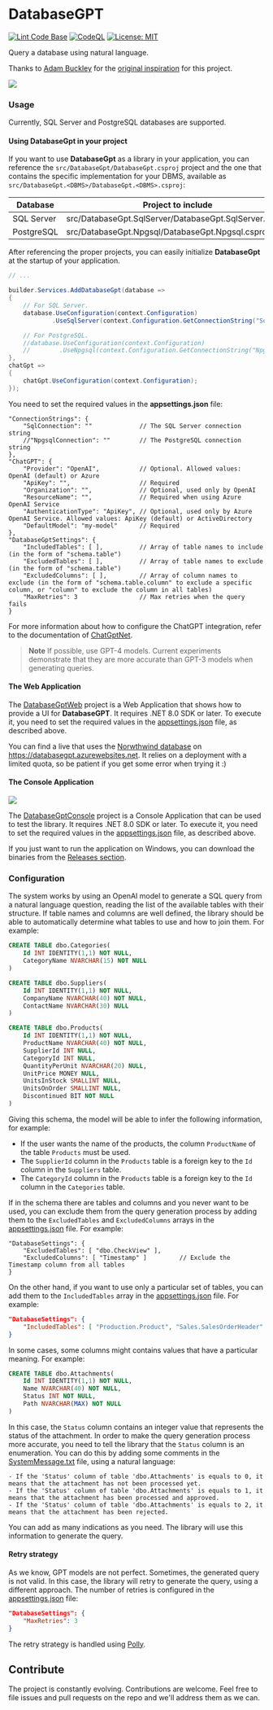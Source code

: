 # DatabaseGPT

[![Lint Code Base](https://github.com/marcominerva/DatabaseGPT/actions/workflows/linter.yml/badge.svg)](https://github.com/marcominerva/DatabaseGPT/actions/workflows/linter.yml)
[![CodeQL](https://github.com/marcominerva/DatabaseGPT/actions/workflows/codeql.yml/badge.svg)](https://github.com/marcominerva/DatabaseGPT/actions/workflows/codeql.yml)
[![License: MIT](https://img.shields.io/badge/License-MIT-yellow.svg)](https://github.com/marcominerva/TinyHelpers/blob/master/LICENSE)

Query a database using natural language.

Thanks to [Adam Buckley](https://github.com/happyadam73/tsql-chatgpt) for the [original inspiration](https://www.linkedin.com/pulse/query-your-data-azure-sql-using-natural-language-chatgpt-adam-buckley/) for this project.

![](https://raw.githubusercontent.com/marcominerva/DatabaseGPT/master/assets/DatabaseGptWeb.gif)

### Usage

Currently, SQL Server and PostgreSQL databases are supported.

#### Using DatabaseGpt in your project

If you want to use **DatabaseGpt** as a library in your application, you can reference the `src/DatabaseGpt/DatabaseGpt.csproj` project and the one that contains the specific implementation for your DBMS, available as `src/DatabaseGpt.<DBMS>/DatabaseGpt.<DBMS>.csproj`:

Database|Project to include
-|-
SQL Server|src/DatabaseGpt.SqlServer/DatabaseGpt.SqlServer.csproj
PostgreSQL|src/DatabaseGpt.Npgsql/DatabaseGpt.Npgsql.csproj

After referencing the proper projects, you can easily initialize **DatabaseGpt** at the startup of your application.

```csharp
// ...

builder.Services.AddDatabaseGpt(database =>
{
    // For SQL Server.
    database.UseConfiguration(context.Configuration)
            .UseSqlServer(context.Configuration.GetConnectionString("SqlConnection"));

    // For PostgreSQL.
    //database.UseConfiguration(context.Configuration)
    //        .UseNpgsql(context.Configuration.GetConnectionString("NpgsqlConnection"));
},
chatGpt =>
{
    chatGpt.UseConfiguration(context.Configuration);
});
```

You need to set the required values in the **appsettings.json** file:

```
"ConnectionStrings": {
    "SqlConnection": ""             // The SQL Server connection string    
    //"NpgsqlConnection": ""        // The PostgreSQL connection string
},
"ChatGPT": {
    "Provider": "OpenAI",           // Optional. Allowed values: OpenAI (default) or Azure
    "ApiKey": "",                   // Required
    "Organization": "",             // Optional, used only by OpenAI
    "ResourceName": "",             // Required when using Azure OpenAI Service
    "AuthenticationType": "ApiKey", // Optional, used only by Azure OpenAI Service. Allowed values: ApiKey (default) or ActiveDirectory
    "DefaultModel": "my-model"      // Required  
},
"DatabaseGptSettings": {
    "IncludedTables": [ ],          // Array of table names to include (in the form of "schema.table")
    "ExcludedTables": [ ],          // Array of table names to exclude (in the form of "schema.table")
    "ExcludedColumns": [ ],         // Array of column names to exclude (in the form of "schema.table.column" to exclude a specific column, or "column" to exclude the column in all tables)
    "MaxRetries": 3                 // Max retries when the query fails
}
```

For more information about how to configure the ChatGPT integration, refer to the documentation of [ChatGptNet](https://github.com/marcominerva/ChatGptNet).

> **Note**
If possible, use GPT-4 models. Current experiments demonstrate that they are more accurate than GPT-3 models when generating queries.

#### The Web Application

The [DatabaseGptWeb](https://github.com/marcominerva/DatabaseGPT/tree/master/samples/DatabaseGpt.Web) project is a Web Application that shows how to provide a UI for **DatabaseGPT**. It requires .NET 8.0 SDK or later. To execute it, you need to set the required values in the [appsettings.json](https://github.com/marcominerva/DatabaseGPT/blob/master/samples/DatabaseGpt.Web/appsettings.json) file, as described above.

You can find a live that uses the [Norwthwind database](https://learn.microsoft.com/dotnet/framework/data/adonet/sql/linq/downloading-sample-databases) on https://databasegpt.azurewebsites.net. It relies on a deployment with a limited quota, so be patient if you get some error when trying it :)

#### The Console Application

![](https://raw.githubusercontent.com/marcominerva/DatabaseGPT/master/assets/DatabaseGptConsole.gif)

The [DatabaseGptConsole](https://github.com/marcominerva/DatabaseGPT/tree/master/samples/DatabaseGptConsole) project is a Console Application that can be used to test the library. It requires .NET 8.0 SDK or later. To execute it, you need to set the required values in the [appsettings.json](https://github.com/marcominerva/DatabaseGPT/blob/master/samples/DatabaseGptConsole/appsettings.json) file, as described above.

If you just want to run the application on Windows, you can download the binaries from the [Releases section](https://github.com/marcominerva/DatabaseGPT/releases).

### Configuration

The system works by using an OpenAI model to generate a SQL query from a natural language question, reading the list of the available tables with their structure. If table names and columns are well defined, the library should be able to automatically determine what tables to use and how to join them. For example:

```sql
CREATE TABLE dbo.Categories(
	Id INT IDENTITY(1,1) NOT NULL,
	CategoryName NVARCHAR(15) NOT NULL
)

CREATE TABLE dbo.Suppliers(
	Id INT IDENTITY(1,1) NOT NULL,
	CompanyName NVARCHAR(40) NOT NULL,
	ContactName NVARCHAR(30) NULL
)

CREATE TABLE dbo.Products(
	Id INT IDENTITY(1,1) NOT NULL,
	ProductName NVARCHAR(40) NOT NULL,
	SupplierId INT NULL,
	CategoryId INT NULL,
	QuantityPerUnit NVARCHAR(20) NULL,
	UnitPrice MONEY NULL,
	UnitsInStock SMALLINT NULL,
	UnitsOnOrder SMALLINT NULL,
	Discontinued BIT NOT NULL
)
```

Giving this schema, the model will be able to infer the following information, for example:

- If the user wants the name of the products, the column `ProductName` of the table `Products` must be used.
- The `SupplierId` column in the `Products` table is a foreign key to the `Id` column in the `Suppliers` table.
- The `CategoryId` column in the `Products` table is a foreign key to the `Id` column in the `Categories` table.

If in the schema there are tables and columns and you never want to be used, you can exclude them from the query generation process by adding them to the `ExcludedTables` and `ExcludedColumns` arrays in the [appsettings.json](https://github.com/marcominerva/DatabaseGPT/blob/master/src/DatabaseGptConsole/appsettings.json#L17-L18) file. For example:

```
"DatabaseSettings": {
    "ExcludedTables": [ "dbo.CheckView" ],       
    "ExcludedColumns": [ "Timestamp" ]         // Exclude the Timestamp column from all tables
}
```

On the other hand, if you want to use only a particular set of tables, you can add them to the `IncludedTables` array in the [appsettings.json](https://github.com/marcominerva/DatabaseGPT/blob/master/src/DatabaseGptConsole/appsettings.json#L16) file. For example:

```json
"DatabaseSettings": {
    "IncludedTables": [ "Production.Product", "Sales.SalesOrderHeader" "Sales.SalesOrderDetail" ]
}
```

In some cases, some columns might contains values that have a particular meaning. For example:

```sql
CREATE TABLE dbo.Attachments(
	Id INT IDENTITY(1,1) NOT NULL,
	Name NVARCHAR(40) NOT NULL,
	Status INT NOT NULL,
	Path NVARCHAR(MAX) NOT NULL
)
```

In this case, the `Status` column contains an integer value that represents the status of the attachment. In order to make the query generation process more accurate, you need to tell the library that the `Status` column is an enumeration. You can do this by adding some comments in the [SystemMessage.txt](https://github.com/marcominerva/DatabaseGPT/blob/master/src/DatabaseGptConsole/SystemMessage.txt) file, using a natural language:

```
- If the 'Status' column of table 'dbo.Attachments' is equals to 0, it means that the attachment has not been processed yet.
- If the 'Status' column of table 'dbo.Attachments' is equals to 1, it means that the attachment has been processed and approved.
- If the 'Status' column of table 'dbo.Attachments' is equals to 2, it means that the attachment has been rejected.
```

You can add as many indications as you need. The library will use this information to generate the query.

#### Retry strategy

As we know, GPT models are not perfect. Sometimes, the generated query is not valid. In this case, the library will retry to generate the query, using a different approach. The number of retries is configured in the [appsettings.json](https://github.com/marcominerva/DatabaseGPT/blob/master/src/DatabaseGptConsole/appsettings.json#L19) file:

```json
"DatabaseSettings": {
    "MaxRetries": 3
}
```

The retry strategy is handled using [Polly](https://github.com/App-vNext/Polly).

## Contribute

The project is constantly evolving. Contributions are welcome. Feel free to file issues and pull requests on the repo and we'll address them as we can. 
